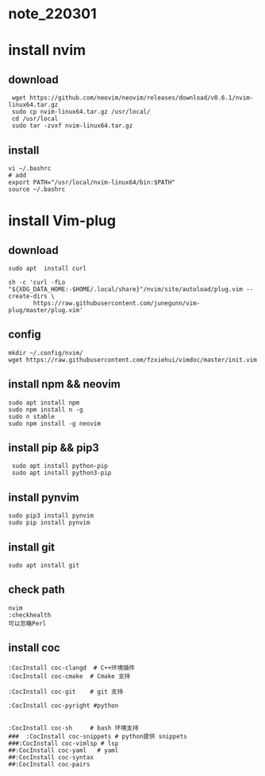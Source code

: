 # note_220301
# install nvim

## download

```shell
 wget https://github.com/neovim/neovim/releases/download/v0.6.1/nvim-linux64.tar.gz
 sudo cp nvim-linux64.tar.gz /usr/local/
 cd /usr/local
 sudo tar -zvxf nvim-linux64.tar.gz
```
## install

```shell
vi ~/.bashrc
# add 
export PATH="/usr/local/nvim-linux64/bin:$PATH"
source ~/.bashrc
```

# install Vim-plug

## download

```shell
sudo apt  install curl

sh -c 'curl -fLo "${XDG_DATA_HOME:-$HOME/.local/share}"/nvim/site/autoload/plug.vim --create-dirs \
       https://raw.githubusercontent.com/junegunn/vim-plug/master/plug.vim'
```
## config 

```shell
mkdir ~/.config/nvim/
wget https://raw.githubusercontent.com/fzxiehui/vimdoc/master/init.vim
```
## install npm && neovim

```shell
sudo apt install npm
sudo npm install n -g
sudo n stable
sudo npm install -g neovim
```

## install pip && pip3

```shell
 sudo apt install python-pip
 sudo apt install python3-pip
```

## install pynvim

```shell
sudo pip3 install pynvim
sudo pip install pynvim
```

## install git

```shell
sudo apt install git
```

## check path

```shell
nvim
:checkhealth
可以忽略Perl 
```

## install coc 
```shell
:CocInstall coc-clangd  # C++环境插件
:CocInstall coc-cmake  # Cmake 支持
 
:CocInstall coc-git    # git 支持

:CocInstall coc-pyright #python 


:CocInstall coc-sh     # bash 环境支持
###  :CocInstall coc-snippets # python提供 snippets
###:CocInstall coc-vimlsp # lsp
##:CocInstall coc-yaml   # yaml
##:CocInstall coc-syntax
##:CocInstall coc-pairs
```
